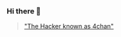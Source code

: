 ### Hi there 👋

<!--
**VladyslavBiriukov/VladyslavBiriukov** is a ✨ _special_ ✨ repository because its `README.md` (this file) appears on your GitHub profile.

Here are some ideas to get you started:

- 🔭 I’m currently working on ...
- 🌱 I’m currently learning ...
- 👯 I’m looking to collaborate on ...
- 🤔 I’m looking for help with ...
- 💬 Ask me about ...
- 📫 How to reach me: ...
- 😄 Pronouns: ...
- ⚡ Fun fact: ...
-->
<blockquote class="imgur-embed-pub" lang="en" data-id="DtgL7gb"  ><a href="//imgur.com/DtgL7gb">&quot;The Hacker known as 4chan&quot;</a></blockquote><script async src="//s.imgur.com/min/embed.js" charset="utf-8"></script>



